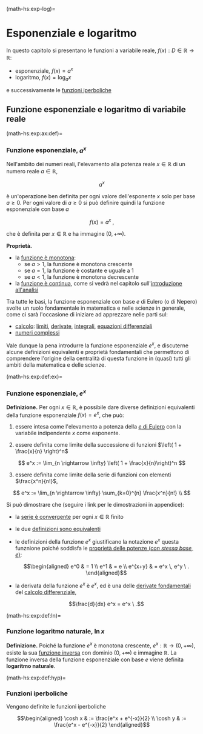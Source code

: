 (math-hs:exp-log)=
# Esponenziale e logaritmo

In questo capitolo si presentano le funzioni a variabile reale, $f(x): D \in \mathbb{R} \rightarrow \mathbb{R}$:
- esponenziale, $f(x) = a^x$
- logaritmo, $f(x) = \log_a x$

e successivamente le [funzioni iperboliche]()

## Funzione esponenziale e logaritmo di variabile reale

(math-hs:exp:ax:def)=
### Funzione esponenziale, $a^x$

Nell'ambito dei numeri reali, l'elevamento alla potenza reale $x \in \mathbb{R}$ di un numero reale $a \in \mathbb{R}$,

$$a^x$$

è un'operazione ben definita per ogni valore dell'esponente $x$ solo per base $a \geq 0$. Per ogni valore di $a \geq 0$ si può definire quindi la funzione esponenziale con base $a$

$$f(x) = a^x \ ,$$

che è definita per $x \in \mathbb{R}$ e ha immagine $(0, +\infty)$.

**Proprietà.**
- la [funzione è monotona](math-hs:precalculus:real-functions:types):
  - se $a > 1$, la funzione è monotona crescente
  - se $a = 1$, la funzione è costante e uguale a $1$
  - se $a < 1$, la funzione è monotona decrescente
- la [funzione è continua](infinitesimal-calculus:continuous-fun), come si vedrà nel capitolo sull'[introduzione all'analisi](infinitesimal-calculus:analysis)

Tra tutte le basi, la funzione esponenziale con base $e$ di Eulero (o di Nepero) svolte un ruolo fondamentale in matematica e nelle scienze in generale, come ci sarà l'occasione di iniziare ad apprezzare nelle parti sul:
- [calcolo](math-hs:calculus): [limiti](infinitesimal-calculus:limits), [derivate](infinitesimal-calculus:derivatives), [integrali](infinitesimal-calculus:integrals), [equazioni differenziali](ode-hs)
- [numeri complessi](math-hs:algebra:complex)

Vale dunque la pena introdurre la funzione esponenziale $e^x$, e discuterne alcune definizioni equivalenti e proprietà fondamentali che permettono di comprendere l'origine della centralità di questa funzione in (quasi) tutti gli ambiti della matematica e delle scienze.

(math-hs:exp:def:ex)=
### Funzione esponenziale, $e^x$

**Definizione.** Per ogni $x \in \mathbb{R}$, è possibile dare diverse definizioni equivalenti della funzione esponenziale $f(x) = e^x$, che può:

1. essere intesa come l'elevamento a potenza della [$e$ di Eulero](math-hs:series:e-euler) con la variabile indipendente $x$ come esponente.

2. essere definita come limite della successione di funzioni $\left( 1 + \frac{x}{n} \right)^n$

$$
  e^x := \lim_{n \rightarrow \infty} \left( 1 + \frac{x}{n}\right)^n
$$

3. essere definita come limite della serie di funzioni con elementi $\frac{x^n}{n!}$,

$$
  e^x := \lim_{n \rightarrow \infty} \sum_{k=0}^{n} \frac{x^n}{n!} \\
$$

Si può dimostrare che (seguire i link per le dimostrazioni in appendice): 
- la [serie è convergente](math-hs:exp-log:proof:convergence) per ogni $x \in \mathbb{R}$ finito 
- le due [definizioni sono equivalenti](math-hs:exp-log:proof:equivalence)
- le definizioni della funzione $e^x$ giustificano la notazione $e^x$ questa funznione poiché soddisfa le [proprietà delle potenze (*con stessa base, $e$*)](math-hs:exp-log:proof:powers):
  
  $$\begin{aligned}
    e^0 & = 1 \\
    e^1 & = e \\
  e^{x+y} & = e^x \, e^y \ .
  \end{aligned}$$

- la derivata della funzione $e^x$ è $e^x$, ed è una delle [derivate fondamentali](infinitesimal-calculus:derivatives:fund) del [calcolo differenziale](infinitesimal-calculus:derivatives),

  $$\frac{d}{dx} e^x = e^x \ .$$

<!--
- la base della potenza, $e$, viene definita $e$ **di Nepero**, ed è un numero reale irrazionale, il cui valore approssimato è $e \approx 2.718281828\text{"e poi la magia finisce"}$: nonostante le prime cifre decimali facciano pensare che possa essere periodico, se si scrivono le cifre successive, l'approssimazione diventa $e \approx 2.71828182845904523\dots$
-->

(math-hs:exp:def:ln)=
### Funzione logaritmo naturale, $\text{ln} \, x$

**Definizione.** Poiché la funzione $e^x$ è monotona crescente, $e^x: \mathbb{R} \rightarrow (0, +\infty)$, esiste la sua [funzione inversa](math-hs:precalculus:real-functions:inverse) con dominio $(0,+\infty)$ e immagine $\mathbb{R}$. La funzione inversa della funzione esponenziale con base $e$ viene definita **logaritmo naturale**.

(math-hs:exp:def:hyp)=
### Funzioni iperboliche
Vengono definite le funzioni iperboliche

$$\begin{aligned}
  \cosh x & := \frac{e^x + e^{-x}}{2} \\
  \cosh y & := \frac{e^x - e^{-x}}{2}
\end{aligned}$$

<!--
## Funzione esponenziale e logaritmo di variabile complessa
**todo** *Fare riferimento ad algebra complessa. La funzione $e^{z}$ è necessaria a introdurre la rappresentazione polare dei numeri complessi.*
-->
